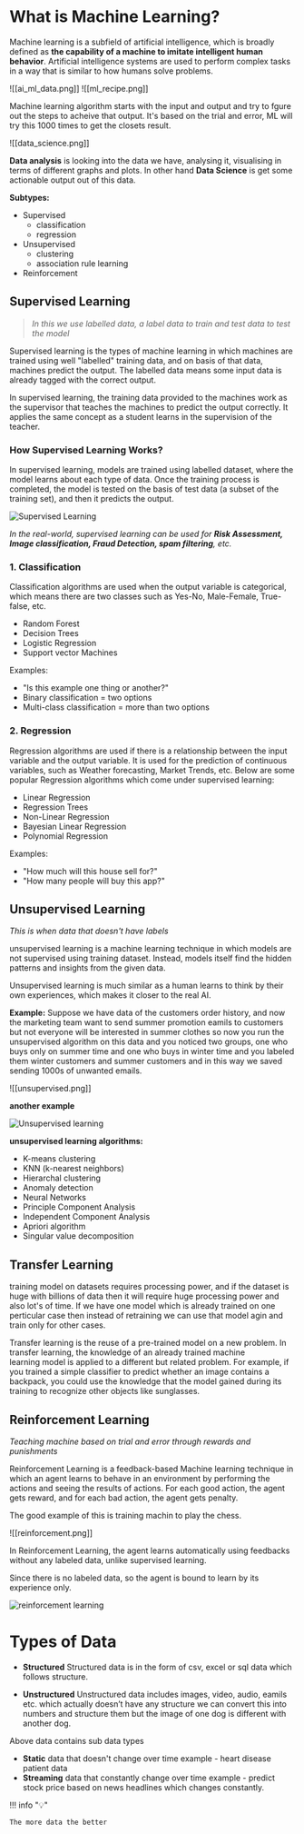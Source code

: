 # What is Machine Learning?

Machine learning is a subfield of artificial intelligence, which is broadly defined as **the capability of a machine to imitate intelligent human behavior**. Artificial intelligence systems are used to perform complex tasks in a way that is similar to how humans solve problems.


![[ai_ml_data.png]]
![[ml_recipe.png]]

Machine learning algorithm starts with the input and output and try to fgure out the steps to acheive that output. It's based on the trial and error, ML will try this 1000 times to get the closets result.

![[data_science.png]]

**Data analysis** is looking into the data we have, analysing it, visualising in terms of different graphs and plots. In other hand **Data Science** is get some actionable output out of this data.

**Subtypes:**

- Supervised 
	- classification
	- regression
- Unsupervised
	- clustering
	- association rule learning
- Reinforcement


## Supervised Learning

 >_In this we use labelled data, a label data to train and test data to test the model_

Supervised learning is the types of machine learning in which machines are trained using well "labelled" training data, and on basis of that data, machines predict the output. The labelled data means some input data is already tagged with the correct output.

In supervised learning, the training data provided to the machines work as the supervisor that teaches the machines to predict the output correctly. It applies the same concept as a student learns in the supervision of the teacher.

### How Supervised Learning Works?

In supervised learning, models are trained using labelled dataset, where the model learns about each type of data. Once the training process is completed, the model is tested on the basis of test data (a subset of the training set), and then it predicts the output.


 ![Supervised Learning](https://static.javatpoint.com/tutorial/machine-learning/images/supervised-machine-learning.png)
 
 _In the real-world, supervised learning can be used for **Risk Assessment, Image classification, Fraud Detection, spam filtering**, etc._

### 1. Classification

Classification algorithms are used when the output variable is categorical, which means there are two classes such as Yes-No, Male-Female, True-false, etc.

-   Random Forest
-   Decision Trees
-   Logistic Regression
-   Support vector Machines

Examples:
-   ﻿"Is this example one thing or another?"
-   ﻿﻿Binary classification = two options
-   ﻿﻿Multi-class classification = more than two options

### 2. Regression

Regression algorithms are used if there is a relationship between the input variable and the output variable. It is used for the prediction of continuous variables, such as Weather forecasting, Market Trends, etc. Below are some popular Regression algorithms which come under supervised learning:

-   Linear Regression
-   Regression Trees
-   Non-Linear Regression
-   Bayesian Linear Regression
-   Polynomial Regression

Examples:
-   ﻿﻿"How much will this house sell for?"
-   ﻿﻿"How many people will buy this app?"


## Unsupervised Learning

_This is when data that doesn't have labels_

unsupervised learning is a machine learning technique in which models are not supervised using training dataset. Instead, models itself find the hidden patterns and insights from the given data.

Unsupervised learning is much similar as a human learns to think by their own experiences, which makes it closer to the real AI.

**Example:** Suppose we have data of the customers order history, and now the marketing team want to send summer promotion eamils to customers but not everyone will be interested in summer clothes so now you run the unsupervised algorithm on this data and you noticed two groups, one who buys only on summer time and one who buys in winter time and you labeled them winter customers and summer customers and in this way we saved sending 1000s of unwanted emails.


![[unsupervised.png]]

**another example**

![Unsupervised learning](https://static.javatpoint.com/tutorial/machine-learning/images/unsupervised-machine-learning-1.png)

**unsupervised learning algorithms:**

- K-means clustering
- KNN (k-nearest neighbors)
- Hierarchal clustering
- Anomaly detection
- Neural Networks
- Principle Component Analysis
- Independent Component Analysis
- Apriori algorithm
- Singular value decomposition

## Transfer Learning

training model on datasets requires processing power, and if the dataset is huge with billions of data then it will require huge processing power and also lot's of time. If we have one model which is already trained on one perticular case then instead of retraining we can use that model agin and train only for other cases.

Transfer learning is the reuse of a pre-trained model on a new problem. In transfer learning, the knowledge of an already trained machine learning model is applied to a different but related problem. For example, if you trained a simple classifier to predict whether an image contains a backpack, you could use the knowledge that the model gained during its training to recognize other objects like sunglasses.

## Reinforcement Learning

_Teaching machine based on trial and error through rewards and punishments_

Reinforcement Learning is a feedback-based Machine learning technique in which an agent learns to behave in an environment by performing the actions and seeing the results of actions. For each good action, the agent gets reward, and for each bad action, the agent gets penalty.

The good example of this is training machin to play the chess.

![[reinforcement.png]]

In Reinforcement Learning, the agent learns automatically using feedbacks without any labeled data, unlike supervised learning.

Since there is no labeled data, so the agent is bound to learn by its experience only.

![reinforcement learning](https://static.javatpoint.com/tutorial/reinforcement-learning/images/what-is-reinforcement-learning.png)




# Types of Data

- **Structured**
	Structured data is in the form of csv, excel or sql data which follows structure.

- **Unstructured**
	Unstructured data includes images, video, audio, eamils etc. which actually doesn’t have any structure we can convert this into numbers and structure them but the image of one dog is different with another dog.

Above data contains sub data types
- **Static**
	data that doesn't change over time
	example - heart disease patient data
- **Streaming**
	data that constantly change over time
	example - predict stock price based on news headlines which changes constantly.

!!! info "💡"

    The more data the better


